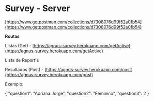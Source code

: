# Survey - Server

[https://www.getpostman.com/collections/d7308076d99f52a0fb54](https://www.getpostman.com/collections/d7308076d99f52a0fb54)

**Routas**  

Listas (Get) -  [https://agnus-survey.herokuapp.com/getActive](https://agnus-survey.herokuapp.com/getActive)

Lista de Report's

Resultados (Post) - [https://agnus-survey.herokuapp.com/post](https://agnus-survey.herokuapp.com/post)

Exemplo:

{
"question1": "Adriana Jorge",
"question2": "Feminino",
"question3": 2
}
